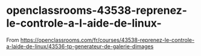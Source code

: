 # openclassrooms-43538-reprenez-le-controle-a-l-aide-de-linux-
From https://openclassrooms.com/fr/courses/43538-reprenez-le-controle-a-laide-de-linux/43536-tp-generateur-de-galerie-dimages
